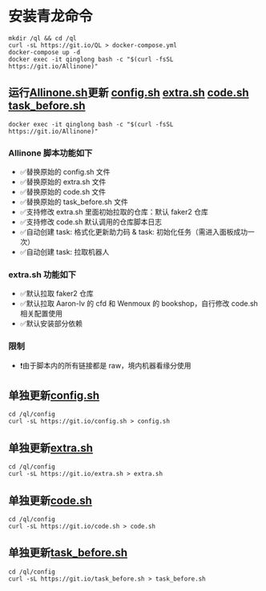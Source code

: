 # 安装青龙命令
```
mkdir /ql && cd /ql
curl -sL https://git.io/QL > docker-compose.yml
docker-compose up -d
docker exec -it qinglong bash -c "$(curl -fsSL https://git.io/Allinone)"
```

## 运行[Allinone.sh](https://raw.githubusercontent.com/Oreomeow/VIP/main/Scripts/sh/Allinone.sh)更新 [config.sh](https://raw.githubusercontent.com/Oreomeow/VIP/main/Conf/Qinglong/config.sample.sh) [extra.sh](https://raw.githubusercontent.com/Oreomeow/VIP/main/Tasks/qlrepo/extra.sh) [code.sh](https://raw.githubusercontent.com/Oreomeow/VIP/main/Scripts/sh/Helpcode2.8/code.sh) [task_before.sh](https://raw.githubusercontent.com/Oreomeow/VIP/main/Scripts/sh/Helpcode2.8/task_before.sh)
```
docker exec -it qinglong bash -c "$(curl -fsSL https://git.io/Allinone)"
```
### Allinone 脚本功能如下
- ✅替换原始的 config.sh 文件
- ✅替换原始的 extra.sh 文件
- ✅替换原始的 code.sh 文件
- ✅替换原始的 task_before.sh 文件
- ✅支持修改 extra.sh 里面初始拉取的仓库：默认 faker2 仓库
- ✅支持修改 code.sh 默认调用的仓库脚本日志
- ✅自动创建 task: 格式化更新助力码 & task: 初始化任务（需进入面板成功一次）
- ✅自动创建 task: 拉取机器人
### extra.sh 功能如下
- ✅默认拉取 faker2 仓库
- ✅默认拉取 Aaron-lv 的 cfd 和 Wenmoux 的 bookshop，自行修改 code.sh 相关配置使用
- ✅默认安装部分依赖
### 限制
- ❗️由于脚本内的所有链接都是 raw，境内机器看缘分使用

## 单独更新[config.sh](https://raw.githubusercontent.com/Oreomeow/VIP/main/Conf/Qinglong/config.sample.sh)
```
cd /ql/config
curl -sL https://git.io/config.sh > config.sh
```
## 单独更新[extra.sh](https://raw.githubusercontent.com/Oreomeow/VIP/main/Tasks/qlrepo/extra.sh)
```
cd /ql/config
curl -sL https://git.io/extra.sh > extra.sh
```
## 单独更新[code.sh](https://raw.githubusercontent.com/Oreomeow/VIP/main/Scripts/sh/Helpcode2.8/code.sh)
```
cd /ql/config
curl -sL https://git.io/code.sh > code.sh
```
## 单独更新[task_before.sh](https://raw.githubusercontent.com/Oreomeow/VIP/main/Scripts/sh/Helpcode2.8/task_before.sh)
```
cd /ql/config
curl -sL https://git.io/task_before.sh > task_before.sh
```
